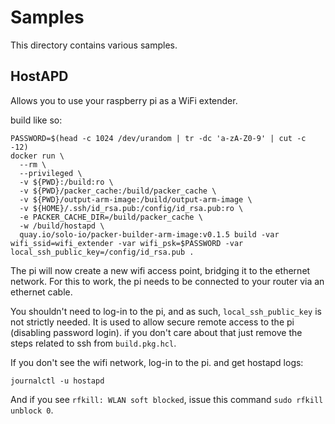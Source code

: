 # Samples

This directory contains various samples.

## HostAPD

Allows you to use your raspberry pi as a WiFi extender.

build like so:
```
PASSWORD=$(head -c 1024 /dev/urandom | tr -dc 'a-zA-Z0-9' | cut -c -12)
docker run \
  --rm \
  --privileged \
  -v ${PWD}:/build:ro \
  -v ${PWD}/packer_cache:/build/packer_cache \
  -v ${PWD}/output-arm-image:/build/output-arm-image \
  -v ${HOME}/.ssh/id_rsa.pub:/config/id_rsa.pub:ro \
  -e PACKER_CACHE_DIR=/build/packer_cache \
  -w /build/hostapd \
  quay.io/solo-io/packer-builder-arm-image:v0.1.5 build -var wifi_ssid=wifi_extender -var wifi_psk=$PASSWORD -var local_ssh_public_key=/config/id_rsa.pub .
```

The pi will now create a new wifi access point, bridging it to the ethernet network.
For this to work, the pi needs to be connected to your router via an ethernet cable.

You shouldn't need to log-in to the pi, and as such, `local_ssh_public_key` is not strictly needed. It is used to allow secure remote access to the pi (disabling password login). if you don't care about that just remove the steps related to ssh from `build.pkg.hcl`.

If you don't see the wifi network, log-in to the pi. and get hostapd logs:

```
journalctl -u hostapd
```

And if you see `rfkill: WLAN soft blocked`, issue this command `sudo rfkill unblock 0`.